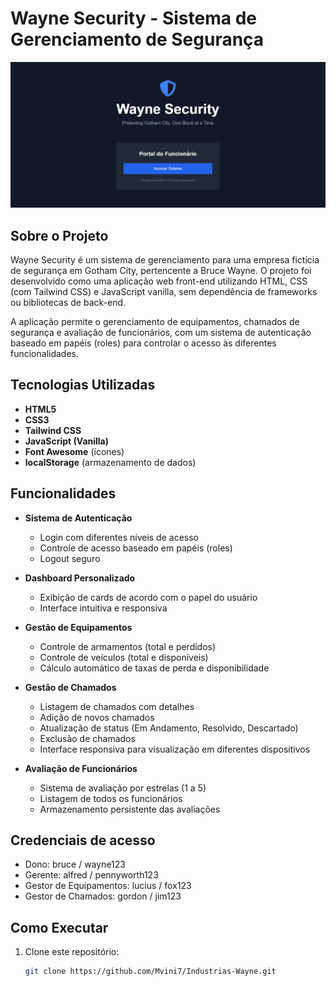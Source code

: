 # Wayne Security - Sistema de Gerenciamento de Segurança

![Wayne Security Logo](https://github.com/Mvini7/Industrias-Wayne/blob/main/pagina-inicial.png)

## Sobre o Projeto

Wayne Security é um sistema de gerenciamento para uma empresa fictícia de segurança em Gotham City, pertencente a Bruce Wayne. O projeto foi desenvolvido como uma aplicação web front-end utilizando HTML, CSS (com Tailwind CSS) e JavaScript vanilla, sem dependência de frameworks ou bibliotecas de back-end.

A aplicação permite o gerenciamento de equipamentos, chamados de segurança e avaliação de funcionários, com um sistema de autenticação baseado em papéis (roles) para controlar o acesso às diferentes funcionalidades.

## Tecnologias Utilizadas

- **HTML5**
- **CSS3**
- **Tailwind CSS**
- **JavaScript (Vanilla)**
- **Font Awesome** (ícones)
- **localStorage** (armazenamento de dados)

## Funcionalidades

- **Sistema de Autenticação**
  - Login com diferentes níveis de acesso
  - Controle de acesso baseado em papéis (roles)
  - Logout seguro

- **Dashboard Personalizado**
  - Exibição de cards de acordo com o papel do usuário
  - Interface intuitiva e responsiva

- **Gestão de Equipamentos**
  - Controle de armamentos (total e perdidos)
  - Controle de veículos (total e disponíveis)
  - Cálculo automático de taxas de perda e disponibilidade

- **Gestão de Chamados**
  - Listagem de chamados com detalhes
  - Adição de novos chamados
  - Atualização de status (Em Andamento, Resolvido, Descartado)
  - Exclusão de chamados
  - Interface responsiva para visualização em diferentes dispositivos

- **Avaliação de Funcionários**
  - Sistema de avaliação por estrelas (1 a 5)
  - Listagem de todos os funcionários
  - Armazenamento persistente das avaliações

## Credenciais de acesso

- Dono: bruce / wayne123
- Gerente: alfred / pennyworth123
- Gestor de Equipamentos: lucius / fox123
- Gestor de Chamados: gordon / jim123


## Como Executar

1. Clone este repositório:
   ```bash
   git clone https://github.com/Mvini7/Industrias-Wayne.git

